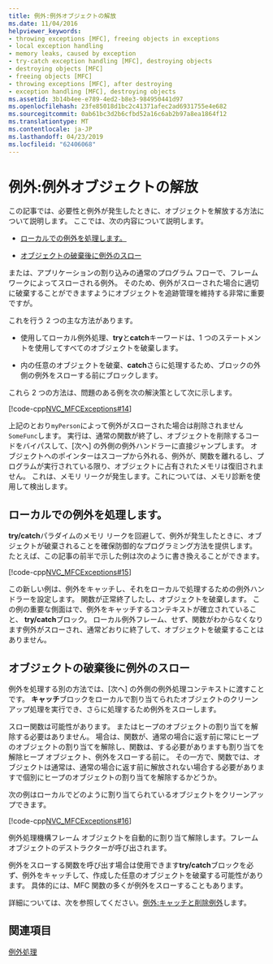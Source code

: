 ```yaml
---
title: 例外:例外オブジェクトの解放
ms.date: 11/04/2016
helpviewer_keywords:
- throwing exceptions [MFC], freeing objects in exceptions
- local exception handling
- memory leaks, caused by exception
- try-catch exception handling [MFC], destroying objects
- destroying objects [MFC]
- freeing objects [MFC]
- throwing exceptions [MFC], after destroying
- exception handling [MFC], destroying objects
ms.assetid: 3b14b4ee-e789-4ed2-b8e3-984950441d97
ms.openlocfilehash: 23fe85018d1bc2c41371afec2ad6931755e4e682
ms.sourcegitcommit: 0ab61bc3d2b6cfbd52a16c6ab2b97a8ea1864f12
ms.translationtype: MT
ms.contentlocale: ja-JP
ms.lasthandoff: 04/23/2019
ms.locfileid: "62406068"
---
```

# <a name="exceptions-freeing-objects-in-exceptions"></a>例外:例外オブジェクトの解放

この記事では、必要性と例外が発生したときに、オブジェクトを解放する方法について説明します。 ここでは、次の内容について説明します。

- [ローカルでの例外を処理します。](#_core_handling_the_exception_locally)

- [オブジェクトの破棄後に例外のスロー](#_core_throwing_exceptions_after_destroying_objects)

または、アプリケーションの割り込みの通常のプログラム フローで、フレームワークによってスローされる例外。 そのため、例外がスローされた場合に適切に破棄することができますようにオブジェクトを追跡管理を維持する非常に重要ですが。

これを行う 2 つの主な方法があります。

- 使用してローカル例外処理、**try**と**catch**キーワードは、1 つのステートメントを使用してすべてのオブジェクトを破棄します。

- 内の任意のオブジェクトを破棄、**catch**さらに処理するため、ブロックの外側の例外をスローする前にブロックします。

これら 2 つの方法は、問題のある例を次の解決策として次に示します。

[!code-cpp[NVC_MFCExceptions#14](../mfc/codesnippet/cpp/exceptions-freeing-objects-in-exceptions_1.cpp)]

上記のとおり`myPerson`によって例外がスローされた場合は削除されません`SomeFunc`します。 実行は、通常の関数が終了し、オブジェクトを削除するコードをバイパスして、[次へ] の外側の例外ハンドラーに直接ジャンプします。 オブジェクトへのポインターはスコープから外れる、例外が、関数を離れるし、プログラムが実行されている限り、オブジェクトに占有されたメモリは復旧されません。 これは、メモリ リークが発生します。これについては、メモリ診断を使用して検出します。

##  <a name="_core_handling_the_exception_locally"></a> ローカルでの例外を処理します。

**try/catch**パラダイムのメモリ リークを回避して、例外が発生したときに、オブジェクトが破棄されることを確保防御的なプログラミング方法を提供します。 たとえば、この記事の前半で示した例は次のように書き換えることができます。

[!code-cpp[NVC_MFCExceptions#15](../mfc/codesnippet/cpp/exceptions-freeing-objects-in-exceptions_2.cpp)]

この新しい例は、例外をキャッチし、それをローカルで処理するための例外ハンドラーを設定します。 関数が正常終了したし、オブジェクトを破棄します。 この例の重要な側面はで、例外をキャッチするコンテキストが確立されていること、 **try/catch**ブロック。 ローカル例外フレーム、せず、関数がわからなくなります例外がスローされ、通常どおりに終了して、オブジェクトを破棄することはありません。

##  <a name="_core_throwing_exceptions_after_destroying_objects"></a> オブジェクトの破棄後に例外のスロー

例外を処理する別の方法では、[次へ] の外側の例外処理コンテキストに渡すことです。 **キャッチ**ブロックをローカルで割り当てられたオブジェクトのクリーンアップ処理を実行でき、さらに処理するため例外をスローします。

スロー関数は可能性があります。 またはヒープのオブジェクトの割り当てを解除する必要はありません。 場合は、関数が、通常の場合に返す前に常にヒープのオブジェクトの割り当てを解除し、関数は、する必要がありますも割り当てを解除ヒープ オブジェクト、例外をスローする前に。 その一方で、関数では、オブジェクトは通常は、通常の場合に返す前に解放されない場合する必要がありますで個別にヒープのオブジェクトの割り当てを解除するかどうか。

次の例はローカルでどのように割り当てられているオブジェクトをクリーンアップできます。

[!code-cpp[NVC_MFCExceptions#16](../mfc/codesnippet/cpp/exceptions-freeing-objects-in-exceptions_3.cpp)]

例外処理機構フレーム オブジェクトを自動的に割り当て解除します。フレーム オブジェクトのデストラクターが呼び出されます。

例外をスローする関数を呼び出す場合は使用できます**try/catch**ブロックを必ず、例外をキャッチして、作成した任意のオブジェクトを破棄する可能性があります。 具体的には、MFC 関数の多くが例外をスローすることもあります。

詳細については、次を参照してください。[例外:キャッチと削除例外](../mfc/exceptions-catching-and-deleting-exceptions.md)します。

## <a name="see-also"></a>関連項目

[例外処理](../mfc/exception-handling-in-mfc.md)
